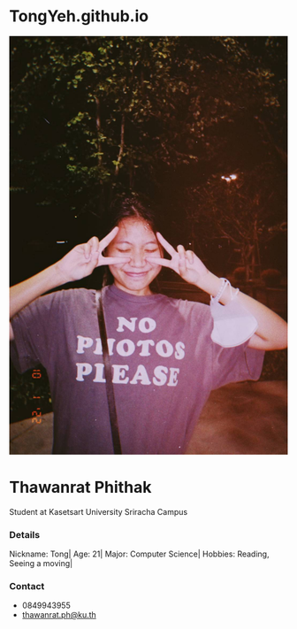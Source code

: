 # TongYeh.github.io 
![Tong.png](./137182.jpg)
# Thawanrat Phithak
Student at Kasetsart University Sriracha Campus

### Details
Nickname: Tong|
Age: 21|
Major: Computer Science|
Hobbies: Reading, Seeing a moving|

### Contact
- 0849943955
- thawanrat.ph@ku.th

